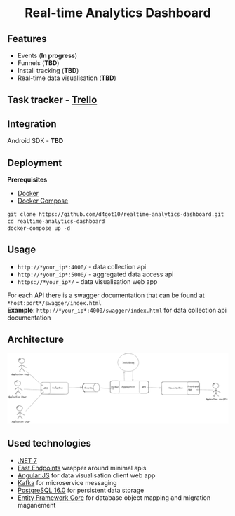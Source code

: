 <h1 align="center">Real-time Analytics Dashboard</h1>

## Features

* Events (**In progress**)
* Funnels (**TBD**)
* Install tracking (**TBD**)
* Real-time data visualisation (**TBD**)

## Task tracker - [Trello](https://trello.com/b/zaOhJgSq/all)

## Integration

Android SDK - **TBD**

## Deployment

**Prerequisites**

* [Docker](https://www.docker.com/)
* [Docker Compose](https://docs.docker.com/compose/)

```
git clone https://github.com/d4got10/realtime-analytics-dashboard.git
cd realtime-analytics-dashboard
docker-compose up -d
```

## Usage

* ```http://*your_ip*:4000/``` - data collection api
* ```http://*your_ip*:5000/``` - aggregated data access api
* ```https://*your_ip*/``` - data visualisation web app

For each API there is a swagger documentation that can be found at ```*host:port*/swagger/index.html```<br>
**Example**: ```http://*your_ip*:4000/swagger/index.html``` for data collection api documentation

## Architecture

![Diagram of an application architecture](/assets/analytics-dashboard-v1.png)

## Used technologies

* [.NET 7](https://learn.microsoft.com/en-us/dotnet/core/whats-new/dotnet-7)
* [Fast Endpoints](https://fast-endpoints.com/) wrapper around minimal apis
* [Angular JS](https://angular.io/) for data visualisation client web app
* [Kafka](https://kafka.apache.org/) for microservice messaging
* [PostgreSQL 16.0](https://www.postgresql.org/) for persistent data storage
* [Entity Framework Core](https://learn.microsoft.com/en-us/ef/core/) for database object mapping and migration maganement
